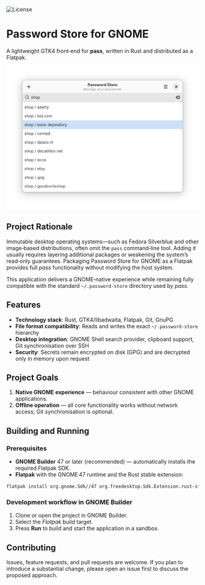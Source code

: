 ![License](https://img.shields.io/badge/license-GPLv3+-blue.svg)

# Password Store for GNOME

A lightweight GTK4 front‑end for **pass**, written in Rust and distributed as a Flatpak.

![password store](image/list.png)

## Project Rationale

Immutable desktop operating systems—such as Fedora Silverblue and other image‑based distributions, often omit the `pass` command‑line tool. Adding it usually requires layering additional packages or weakening the system’s read‑only guarantees. Packaging Password Store for GNOME as a Flatpak provides full *pass* functionality without modifying the host system.

This application delivers a GNOME‑native experience while remaining fully compatible with the standard `~/.password-store` directory used by *pass*.

## Features

* **Technology stack**: Rust, GTK4/libadwaita, Flatpak, Git, GnuPG
* **File format compatibility**: Reads and writes the exact `~/.password-store` hierarchy
* **Desktop integration**: GNOME Shell search provider, clipboard support, Git synchronisation over SSH
* **Security**: Secrets remain encrypted on disk (GPG) and are decrypted only in memory upon request

## Project Goals

1. **Native GNOME experience** — behaviour consistent with other GNOME applications.
2. **Offline operation** — all core functionality works without network access; Git synchronisation is optional.


## Building and Running

### Prerequisites

* **GNOME Builder** 47 or later (recommended) — automatically installs the required Flatpak SDK.
* **Flatpak** with the GNOME 47 runtime and the Rust stable extension:

```bash
flatpak install org.gnome.Sdk//47 org.freedesktop.Sdk.Extension.rust-stable
```

### Development workflow in GNOME Builder

1. Clone or open the project in GNOME Builder.
2. Select the *Flatpak* build target.
3. Press **Run** to build and start the application in a sandbox.

## Contributing

Issues, feature requests, and pull requests are welcome. If you plan to introduce a substantial change, please open an issue first to discuss the proposed approach.
